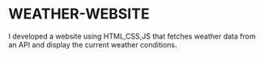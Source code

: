 # WEATHER-WEBSITE
I developed a website using HTML,CSS,JS that fetches weather data from an API and display the current weather conditions.
